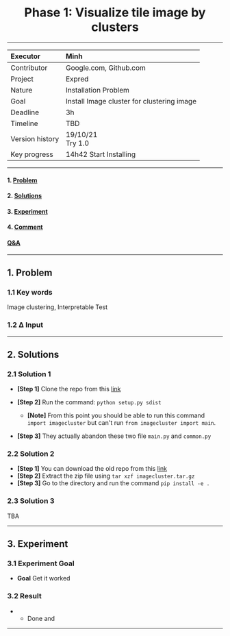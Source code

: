
<div align="center">
    <h1> Phase 1: Visualize tile image by clusters </h1>
 </div>


---
    
|Executor | Minh
|:-------|:-----
|Contributor | Google.com, Github.com 
|Project | Expred
|Nature | Installation Problem
|Goal| Install Image cluster for clustering image
|Deadline| 3h
|Timeline| TBD
|Version history| 19/10/21 <br> Try 1.0 <br>
|Key progress| 14h42 Start Installing

---
#### 1. [Problem](#problem)
#### 2. [Solutions](#solutions)
#### 3. [Experiment](#experiment)
#### 4. [Comment](#comment)  
####  [Q&A](#qna)  
---
## <a id="problem">1. Problem</a>
### **1.1 Key words**

Image clustering, Interpretable Test

### **1.2 Δ Input**   

---
## <a id="solutions">2. Solutions</a>
### **2.1 Solution 1**   

- **[Step 1]** Clone the repo from this [link](https://github.com/elcorto/samplepkg)

- **[Step 2]** Run the command: `python setup.py sdist` 
	- **[Note]** From this point you should be able to run this command `import imagecluster` but can't run `from imagecluster import main`. 

- **[Step 3]** They actually abandon these two file `main.py` and `common.py` 
### **2.2 Solution 2** 
- **[Step 1]** You can download the old repo from this [link](https://www.dropbox.com/s/brykzx3e4ra82z1/imagecluster.tar.gz?dl=0)
- **[Step 2]** Extract the zip file using `tar xzf imagecluster.tar.gz` 
- **[Step 3]** Go to the directory and run the command `pip install -e .`

### **2.3 Solution 3**
TBA

---
## <a id="experiment">3. Experiment </a>
### **3.1 Experiment Goal**   
- **Goal** Get it worked
### **3.2 Result** 
- * Done and 


---
